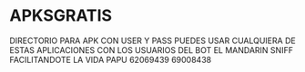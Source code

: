 # APKSGRATIS
DIRECTORIO PARA APK CON USER Y PASS
PUEDES USAR CUALQUIERA DE ESTAS APLICACIONES CON LOS USUARIOS DEL BOT 
EL MANDARIN SNIFF 
                FACILITANDOTE LA VIDA PAPU 
        62069439  69008438  
